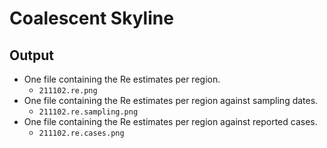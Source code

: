 # Coalescent Skyline
## Output

* One file containing the Re estimates per region.
  * `211102.re.png`
* One file containing the Re estimates per region against sampling dates.
  * `211102.re.sampling.png`
* One file containing the Re estimates per region against reported cases.
  * `211102.re.cases.png`